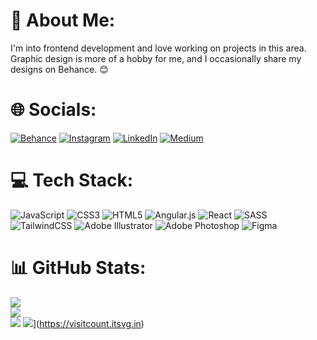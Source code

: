 # 💫 About Me:
I'm into frontend development and love working on projects in this area. Graphic design is more of a hobby for me, and I occasionally share my designs on Behance. 😊


# 🌐 Socials:
[![Behance](https://img.shields.io/badge/Behance-1769ff?logo=behance&logoColor=white)](https://behance.net/muzafferyldrm) [![Instagram](https://img.shields.io/badge/Instagram-%23E4405F.svg?logo=Instagram&logoColor=white)](https://instagram.com/enesmuzafferr) [![LinkedIn](https://img.shields.io/badge/LinkedIn-%230077B5.svg?logo=linkedin&logoColor=white)](https://linkedin.com/in/muzaffer-yildirim) [![Medium](https://img.shields.io/badge/Medium-12100E?logo=medium&logoColor=white)](https://medium.com/@enesmuzaffer22) 

# 💻 Tech Stack:
![JavaScript](https://img.shields.io/badge/javascript-%23323330.svg?style=for-the-badge&logo=javascript&logoColor=%23F7DF1E) ![CSS3](https://img.shields.io/badge/css3-%231572B6.svg?style=for-the-badge&logo=css3&logoColor=white) ![HTML5](https://img.shields.io/badge/html5-%23E34F26.svg?style=for-the-badge&logo=html5&logoColor=white) ![Angular.js](https://img.shields.io/badge/angular.js-%23E23237.svg?style=for-the-badge&logo=angularjs&logoColor=white) ![React](https://img.shields.io/badge/react-%2320232a.svg?style=for-the-badge&logo=react&logoColor=%2361DAFB) ![SASS](https://img.shields.io/badge/SASS-hotpink.svg?style=for-the-badge&logo=SASS&logoColor=white) ![TailwindCSS](https://img.shields.io/badge/tailwindcss-%2338B2AC.svg?style=for-the-badge&logo=tailwind-css&logoColor=white) ![Adobe Illustrator](https://img.shields.io/badge/adobe%20illustrator-%23FF9A00.svg?style=for-the-badge&logo=adobe%20illustrator&logoColor=white) ![Adobe Photoshop](https://img.shields.io/badge/adobe%20photoshop-%2331A8FF.svg?style=for-the-badge&logo=adobe%20photoshop&logoColor=white) ![Figma](https://img.shields.io/badge/figma-%23F24E1E.svg?style=for-the-badge&logo=figma&logoColor=white)
# 📊 GitHub Stats:
![](https://github-readme-stats.vercel.app/api?username=enesmuzaffer22&theme=tokyonight&hide_border=true&include_all_commits=true&count_private=false)<br/>
![](https://github-readme-streak-stats.herokuapp.com/?user=enesmuzaffer22&theme=tokyonight&hide_border=true)<br/>
![](https://github-readme-stats.vercel.app/api/top-langs/?username=enesmuzaffer22&theme=tokyonight&hide_border=true&include_all_commits=true&count_private=false&layout=compact)
![](https://visitcount.itsvg.in/api?id=enesmuzaffer22&icon=0&color=0)](https://visitcount.itsvg.in)

<!-- Proudly created with GPRM ( https://gprm.itsvg.in ) -->

